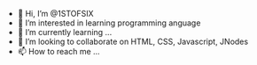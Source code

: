 - 👋 Hi, I’m @1STOFSIX
- 👀 I’m interested in learning programming anguage
- 🌱 I’m currently learning ...
- 💞️ I’m looking to collaborate on HTML, CSS, Javascript, JNodes
- 📫 How to reach me ...

<!---
1STOFSIX/1STOFSIX is a ✨ special ✨ repository because its `README.md` (this file) appears on your GitHub profile.
You can click the Preview link to take a look at your changes.
--->
